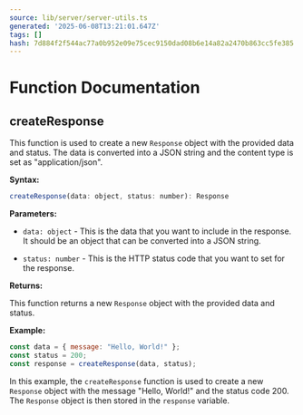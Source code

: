 ```yaml
---
source: lib/server/server-utils.ts
generated: '2025-06-08T13:21:01.647Z'
tags: []
hash: 7d884f2f544ac77a0b952e09e75cec9150dad08b6e14a82a2470b863cc5fe385
---
```

# Function Documentation

## createResponse

This function is used to create a new `Response` object with the provided data and status. The data is converted into a JSON string and the content type is set as "application/json".

**Syntax:**

```javascript
createResponse(data: object, status: number): Response
```

**Parameters:**

- `data: object` - This is the data that you want to include in the response. It should be an object that can be converted into a JSON string.

- `status: number` - This is the HTTP status code that you want to set for the response.

**Returns:**

This function returns a new `Response` object with the provided data and status.

**Example:**

```javascript
const data = { message: "Hello, World!" };
const status = 200;
const response = createResponse(data, status);
```

In this example, the `createResponse` function is used to create a new `Response` object with the message "Hello, World!" and the status code 200. The `Response` object is then stored in the `response` variable.
